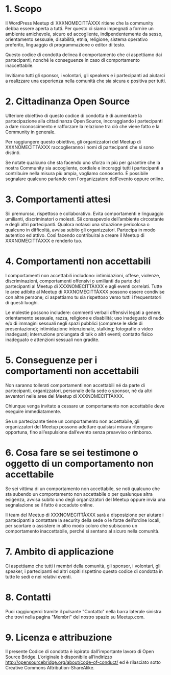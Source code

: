 
# 1. Scopo

Il WordPress Meetup di XXXNOMECITTÀXXX ritiene che la community debba essere aperta a tutti. Per questo ci siamo impegnati a fornire un ambiente amichevole, sicuro ed accogliente, indipendentemente da sesso, orientamento sessuale, disabilità, etnia, religione, sistema operativo preferito, linguaggio di programmazione o editor di testo.

Questo codice di condotta delinea il comportamento che ci aspettiamo dai partecipanti, nonché le conseguenze in caso di comportamento inaccettabile.

Invitiamo tutti gli sponsor, i volontari, gli speakers e i partecipanti ad aiutarci a realizzare una esperienza nella comunità che sia sicura e positiva per tutti.

# 2. Cittadinanza Open Source
Ulteriore obiettivo di questo codice di condotta è di aumentare la partecipazione alla cittadinanza Open Source, incoraggiando i partecipanti a dare riconoscimento e rafforzare la relazione tra ciò che viene fatto e la Community in generale.

Per raggiungere questo obiettivo, gli organizzatori del Meetup di  XXXNOMECITTÀXXX raccoglieranno i nomi di partecipanti che si sono distinti.

Se notate qualcuno che sta facendo uno sforzo in più per garantire che la nostra Community sia accogliente, cordiale e incoraggi tutti i partecipanti a contribuire nella misura più ampia, vogliamo conoscerlo. È possibile segnalare qualcuno parlando con l'organizzatore dell'evento oppure online.

# 3. Comportamenti attesi

Sii premuroso, rispettoso e collaborativo.
Evita comportamenti e linguaggio umilianti, discriminatori o molesti.
Sii consapevole dell’ambiente circostante e degli altri partecipanti. 
Qualora notassi una situazione pericolosa o qualcuno in difficoltà, avvisa subito gli organizzatori.
Partecipa in modo autentico ed attivo. Così facendo contribuirai a creare il Meetup di XXXNOMECITTÀXXX  e renderlo tuo.

# 4. Comportamenti non accettabili

I comportamenti non accettabili includono: intimidazioni, offese, violenze, discriminazioni, comportamenti offensivi o umilianti da parte dei partecipanti al Meetup di XXXNOMECITTÀXXX  e agli eventi correlati. Tutte le aree adibite al Meetup di XXXNOMECITTÀXXX  possono essere condivise con altre persone; ci aspettiamo tu sia rispettoso verso tutti i frequentatori di questi luoghi.

Le molestie possono includere: commenti verbali offensivi legati a genere, orientamento sessuale, razza, religione e disabilità; uso inadeguato di nudo e/o di immagini sessuali negli spazi pubblici (comprese le slide di presentazione); intimidazione intenzionale, stalking; fotografie o video inadeguati; interruzione prolungata di talk o altri eventi; contatto fisico inadeguato e attenzioni sessuali non gradite.

# 5. Conseguenze per i comportamenti non accettabili
Non saranno tollerati comportamenti non accettabili né da parte di partecipanti, organizzatori, personale della sede o sponsor, né da altri avventori nelle aree del Meetup di XXXNOMECITTÀXXX.

Chiunque venga invitato a cessare un comportamento non accettabile deve eseguire immediatamente.

Se un partecipante tiene un comportamento non accettabile, gli organizzatori del Meetup possono adottare qualsiasi misura ritengano opportuna, fino all’espulsione dall’evento senza preavviso o rimborso.

# 6. Cosa fare se sei testimone o oggetto di un comportamento non accettabile
Se sei vittima di un comportamento non accettabile, se noti qualcuno che sta subendo un comportamento non accettabile o per qualunque altra esigenza, avvisa subito uno degli organizzatori del Meetup oppure invia una segnalazione se il fatto è accaduto online.

Il team del Meetup di XXXNOMECITTÀXXX sarà a disposizione per aiutare i partecipanti a contattare la security della sede o le forze dell’ordine locali, per scortare o assistere in altro modo coloro che subiscono un comportamento inaccettabile, perché si sentano al sicuro nella comunità.

# 7. Ambito di applicazione
Ci aspettiamo che tutti i membri della comunità, gli sponsor, i volontari, gli speaker, i partecipanti ed altri ospiti rispettino questo codice di condotta in tutte le sedi e nei relativi eventi.

# 8. Contatti
Puoi raggiungerci tramite il pulsante "Contatto" nella barra laterale sinistra che trovi nella pagina "Membri" del nostro spazio su Meetup.com.

# 9. Licenza e attribuzione
Il presente Codice di condotta è ispirato dall’importante lavoro di Open Source Bridge. L’originale è disponibile all’indirizzo http://opensourcebridge.org/about/code-of-conduct/ ed è rilasciato sotto Creative Commons Attribution-ShareAlike.

